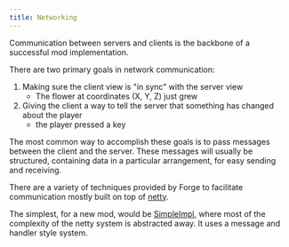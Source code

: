 ```yaml
---
title: Networking
---
```


Communication between servers and clients is the backbone of a successful mod implementation.

There are two primary goals in network communication:

1. Making sure the client view is "in sync" with the server view
    - The flower at coordinates (X, Y, Z) just grew
2. Giving the client a way to tell the server that something has changed about the player
    - the player pressed a key

The most common way to accomplish these goals is to pass messages between the client and the server. These messages will usually be structured, containing data in a particular arrangement, for easy sending and receiving.

There are a variety of techniques provided by Forge to facilitate communication mostly built on top of [netty][].

The simplest, for a new mod, would be [SimpleImpl][channel], where most of the complexity of the netty system is abstracted away. It uses a message and handler style system.

[netty]: https://netty.io "Netty Website"
[channel]: ./simpleimpl.md "SimpleImpl in Detail"
